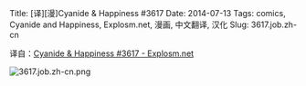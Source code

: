 Title: [译][漫]Cyanide & Happiness #3617
Date: 2014-07-13
Tags: comics, Cyanide and Happiness, Explosm.net, 漫画, 中文翻译, 汉化
Slug: 3617.job.zh-cn

译自：[Cyanide & Happiness #3617 - Explosm.net](http://explosm.net/comics/3617/)


![3617.job.zh-cn.png](/static/images/comics/3617.job.zh-cn.png)
